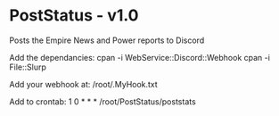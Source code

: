 # PostStatus - v1.0
Posts the Empire News and Power reports to Discord

Add the dependancies:
cpan -i WebService::Discord::Webhook
cpan -i File::Slurp

Add your webhook at:
/root/.MyHook.txt

Add to crontab:
1 0 * * * /root/PostStatus/poststats

